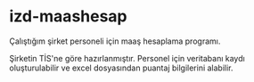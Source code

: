 # izd-maashesap

Çalıştığım şirket personeli için maaş hesaplama programı.

Şirketin TİS'ne göre hazırlanmıştır.
Personel için veritabanı kaydı oluşturulabilir ve excel dosyasından puantaj bilgilerini alabilir.
